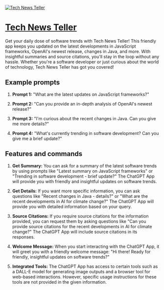 [![Tech News Teller](https://files.oaiusercontent.com/file-ryDcaakGxwVnI5iXoioiyOwY?se=2123-10-18T05%3A42%3A09Z&sp=r&sv=2021-08-06&sr=b&rscc=max-age%3D31536000%2C%20immutable&rscd=attachment%3B%20filename%3D04b3b716-65bc-4a75-bd2e-60f3979e6aad.png&sig=tRvpoPidZxOPUoDi7cgMHYyVuo2P1NpZtk1xrw9dYJk%3D)](https://chat.openai.com/g/g-uuWvT9ANr-tech-news-teller)

# [Tech News Teller](https://chat.openai.com/g/g-uuWvT9ANr-tech-news-teller)

Get your daily dose of software trends with Tech News Teller! This friendly app keeps you updated on the latest developments in JavaScript frameworks, OpenAI's newest release, changes in Java, and more. With insightful summaries and source citations, you'll stay in the loop without any hassle. Whether you're a software developer or just curious about the world of technology, Tech News Teller has got you covered!

## Example prompts

1. **Prompt 1:** "What are the latest updates on JavaScript frameworks?"

2. **Prompt 2:** "Can you provide an in-depth analysis of OpenAI's newest release?"

3. **Prompt 3:** "I'm curious about the recent changes in Java. Can you give me more details?"

4. **Prompt 4:** "What's currently trending in software development? Can you give me a brief update?"

## Features and commands

1. **Get Summary:** You can ask for a summary of the latest software trends by using prompts like "Latest summary on JavaScript frameworks" or "Trending in software development - brief update?" The ChatGPT App will provide you with friendly and insightful updates on software trends.

2. **Get Details:** If you want more specific information, you can ask questions like "Recent changes in Java - details?" or "What are the recent developments in AI for climate change?" The ChatGPT App will provide you with detailed information based on your query.

3. **Source Citations:** If you require source citations for the information provided, you can request them by asking questions like "Can you provide source citations for the recent developments in AI for climate change?" The ChatGPT App will include source citations in its responses.

4. **Welcome Message:** When you start interacting with the ChatGPT App, it will greet you with a friendly welcome message: "Hi there! Ready for friendly, insightful updates on software trends?"

5. **Integrated Tools:** The ChatGPT App has access to certain tools such as a DALL-E model for generating image outputs and a browser tool for web-based interactions. However, specific usage instructions for these tools are not provided in the given information.
